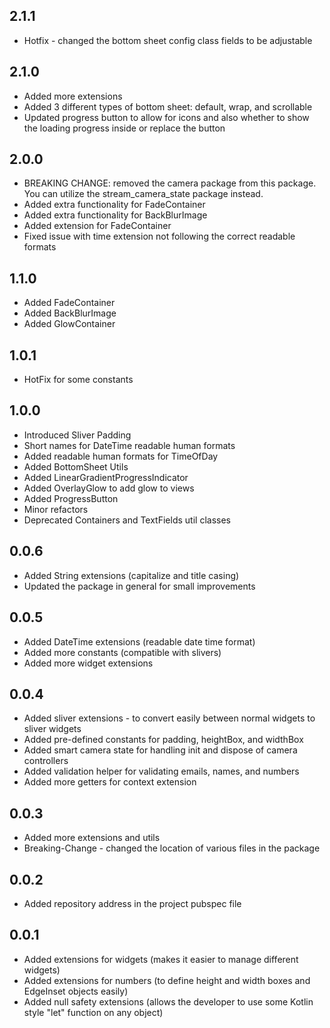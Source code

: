 ## 2.1.1
* Hotfix - changed the bottom sheet config class fields to be adjustable

## 2.1.0
* Added more extensions
* Added 3 different types of bottom sheet: default, wrap, and scrollable
* Updated progress button to allow for icons and also whether to show the loading progress inside or replace the button

## 2.0.0
* BREAKING CHANGE: removed the camera package from this package. You can utilize the stream_camera_state package instead.
* Added extra functionality for FadeContainer
* Added extra functionality for BackBlurImage
* Added extension for FadeContainer
* Fixed issue with time extension not following the correct readable formats

## 1.1.0
* Added FadeContainer
* Added BackBlurImage
* Added GlowContainer

## 1.0.1
* HotFix for some constants

## 1.0.0
* Introduced Sliver Padding
* Short names for DateTime readable human formats
* Added readable human formats for TimeOfDay
* Added BottomSheet Utils
* Added LinearGradientProgressIndicator
* Added OverlayGlow to add glow to views
* Added ProgressButton
* Minor refactors
* Deprecated Containers and TextFields util classes

## 0.0.6
* Added String extensions (capitalize and title casing)
* Updated the package in general for small improvements

## 0.0.5
* Added DateTime extensions (readable date time format)
* Added more constants (compatible with slivers)
* Added more widget extensions

## 0.0.4
* Added sliver extensions - to convert easily between normal widgets to sliver widgets
* Added pre-defined constants for padding, heightBox, and widthBox
* Added smart camera state for handling init and dispose of camera controllers
* Added validation helper for validating emails, names, and numbers
* Added more getters for context extension

## 0.0.3
* Added more extensions and utils
* Breaking-Change - changed the location of various files in the package 

## 0.0.2
* Added repository address in the project pubspec file

## 0.0.1
* Added extensions for widgets (makes it easier to manage different widgets)
* Added extensions for numbers (to define height and width boxes and EdgeInset objects easily)
* Added null safety extensions (allows the developer to use some Kotlin style "let" function on any object)
